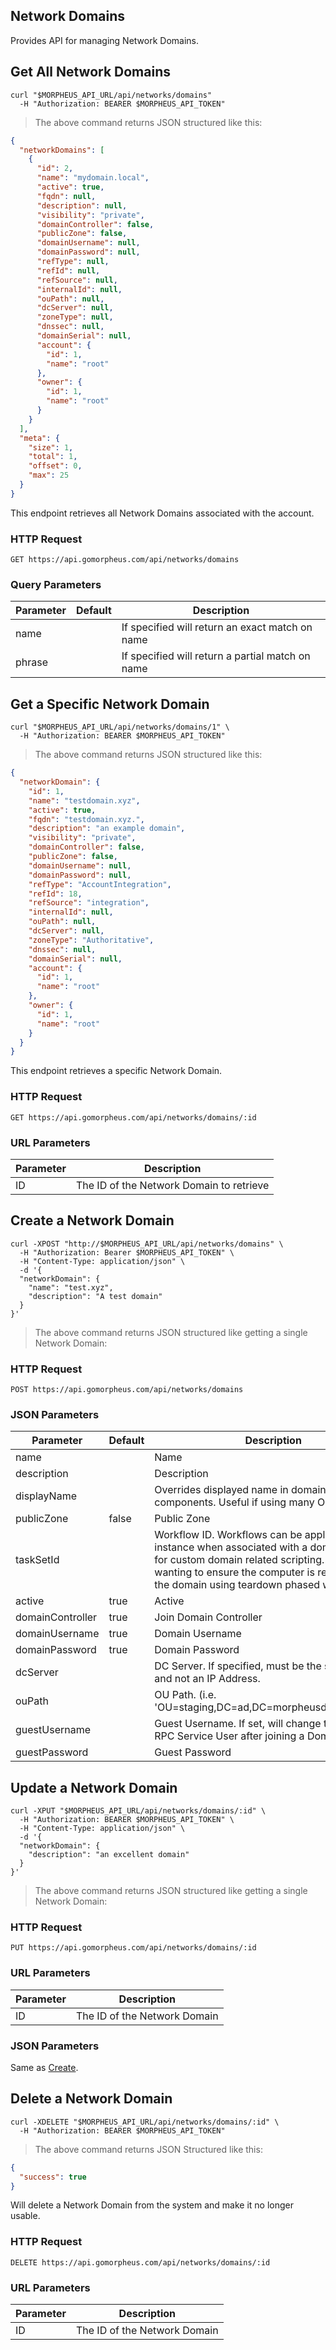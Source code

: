## Network Domains

Provides API for managing Network Domains.

## Get All Network Domains

```shell
curl "$MORPHEUS_API_URL/api/networks/domains"
  -H "Authorization: BEARER $MORPHEUS_API_TOKEN"
```

> The above command returns JSON structured like this:

```json
{
  "networkDomains": [
    {
      "id": 2,
      "name": "mydomain.local",
      "active": true,
      "fqdn": null,
      "description": null,
      "visibility": "private",
      "domainController": false,
      "publicZone": false,
      "domainUsername": null,
      "domainPassword": null,
      "refType": null,
      "refId": null,
      "refSource": null,
      "internalId": null,
      "ouPath": null,
      "dcServer": null,
      "zoneType": null,
      "dnssec": null,
      "domainSerial": null,
      "account": {
        "id": 1,
        "name": "root"
      },
      "owner": {
        "id": 1,
        "name": "root"
      }
    }
  ],
  "meta": {
    "size": 1,
    "total": 1,
    "offset": 0,
    "max": 25
  }
}
```

This endpoint retrieves all Network Domains associated with the account.

### HTTP Request

`GET https://api.gomorpheus.com/api/networks/domains`

### Query Parameters

Parameter | Default | Description
--------- | ------- | -----------
name |  | If specified will return an exact match on name
phrase |  | If specified will return a partial match on name

## Get a Specific Network Domain


```shell
curl "$MORPHEUS_API_URL/api/networks/domains/1" \
  -H "Authorization: BEARER $MORPHEUS_API_TOKEN"
```

> The above command returns JSON structured like this:

```json
{
  "networkDomain": {
    "id": 1,
    "name": "testdomain.xyz",
    "active": true,
    "fqdn": "testdomain.xyz.",
    "description": "an example domain",
    "visibility": "private",
    "domainController": false,
    "publicZone": false,
    "domainUsername": null,
    "domainPassword": null,
    "refType": "AccountIntegration",
    "refId": 18,
    "refSource": "integration",
    "internalId": null,
    "ouPath": null,
    "dcServer": null,
    "zoneType": "Authoritative",
    "dnssec": null,
    "domainSerial": null,
    "account": {
      "id": 1,
      "name": "root"
    },
    "owner": {
      "id": 1,
      "name": "root"
    }
  }
}
```

This endpoint retrieves a specific Network Domain.


### HTTP Request

`GET https://api.gomorpheus.com/api/networks/domains/:id`

### URL Parameters

Parameter | Description
--------- | -----------
ID | The ID of the Network Domain to retrieve


## Create a Network Domain

```shell
curl -XPOST "http://$MORPHEUS_API_URL/api/networks/domains" \
  -H "Authorization: Bearer $MORPHEUS_API_TOKEN" \
  -H "Content-Type: application/json" \
  -d '{
  "networkDomain": {
    "name": "test.xyz",
    "description": "A test domain"
  }
}'
```

> The above command returns JSON structured like getting a single Network Domain: 

### HTTP Request

`POST https://api.gomorpheus.com/api/networks/domains`

### JSON Parameters

Parameter | Default | Description
--------- | ------- | -----------
name |  | Name
description |  | Description
displayName |  | Overrides displayed name in domain selection components. Useful if using many OU Paths.
publicZone | false | Public Zone
taskSetId | | Workflow ID. Workflows can be applied to an instance when associated with a domain. Useful for custom domain related scripting. (Important if wanting to ensure the computer is removed from the domain using teardown phased workflows.) 
active | true | Active
domainController      | true | Join Domain Controller
domainUsername      | true | Domain Username
domainPassword      | true | Domain Password
dcServer |  | DC Server. If specified, must be the server name and not an IP Address. 
ouPath |  | OU Path.  (i.e. 'OU=staging,DC=ad,DC=morpheusdata,DC=com')
guestUsername |  | Guest Username. If set, will change the instances RPC Service User after joining a Domain. 
guestPassword |  | Guest Password

## Update a Network Domain

```shell
curl -XPUT "$MORPHEUS_API_URL/api/networks/domains/:id" \
  -H "Authorization: BEARER $MORPHEUS_API_TOKEN" \
  -H "Content-Type: application/json" \
  -d '{
  "networkDomain": {
    "description": "an excellent domain"
  }
}'
```

> The above command returns JSON structured like getting a single Network Domain: 

### HTTP Request

`PUT https://api.gomorpheus.com/api/networks/domains/:id`

### URL Parameters

Parameter | Description
--------- | -----------
ID | The ID of the Network Domain

### JSON Parameters

Same as [Create](#create-a-network-domain).

## Delete a Network Domain

```shell
curl -XDELETE "$MORPHEUS_API_URL/api/networks/domains/:id" \
  -H "Authorization: BEARER $MORPHEUS_API_TOKEN"
```

> The above command returns JSON Structured like this:

```json
{
  "success": true
}
```

Will delete a Network Domain from the system and make it no longer usable.

### HTTP Request

`DELETE https://api.gomorpheus.com/api/networks/domains/:id`

### URL Parameters

Parameter | Description
--------- | -----------
ID | The ID of the Network Domain

